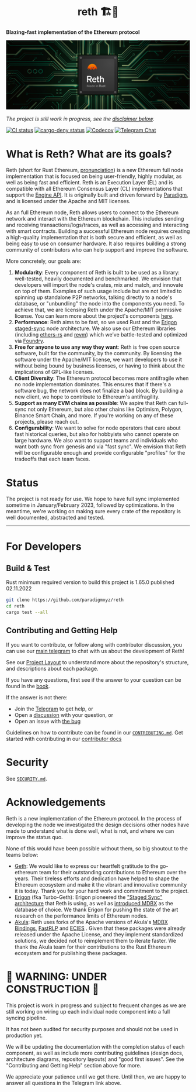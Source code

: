 # <h1 align="center"> reth 🏗️🚧 </h1>

**Blazing-fast implementation of the Ethereum protocol**

![](./assets/reth.jpg)

*The project is still work in progress, see the [disclaimer below](#-warning-under-construction-).*

[![CI status](https://github.com/paradigmxyz/reth/workflows/ci/badge.svg)][gh-ci]
[![cargo-deny status](https://github.com/paradigmxyz/reth/workflows/deny/badge.svg)][gh-deny]
[![Codecov](https://img.shields.io/codecov/c/github/paradigmxyz/reth?token=c24SDcMImE)][codecov]
[![Telegram Chat][tg-badge]][tg-url]

[tg-badge]: https://img.shields.io/endpoint?color=neon&logo=telegram&label=chat&style=flat-square&url=https%3A%2F%2Ftg.sumanjay.workers.dev%2Fparadigm%5Freth
[tg-url]: https://t.me/paradigm_reth

# What is Reth? What are its goals?

Reth (short for Rust Ethereum, [pronunciation](https://twitter.com/kelvinfichter/status/1597653609411268608)) is a new Ethereum full node implementation that is focused on being user-friendly, highly modular, as well as being fast and efficient. Reth is an Execution Layer (EL) and is compatible with all Ethereum Consensus Layer (CL) implementations that support the [Engine API](https://github.com/ethereum/execution-apis/blob/main/src/engine/specification.md). It is originally built and driven forward by [Paradigm](https://paradigm.xyz/), and is licensed under the Apache and MIT licenses.

As an full Ethereum node, Reth allows users to connect to the Ethereum network and interact with the Ethereum blockchain. This includes sending and receiving transactions/logs/traces, as well as accessing and interacting with smart contracts. Building a successful Ethereum node requires creating a high-quality implementation that is both secure and efficient, as well as being easy to use on consumer hardware. It also requires building a strong community of contributors who can help support and improve the software.

More concretely, our goals are:
1. **Modularity**: Every component of Reth is built to be used as a library: well-tested, heavily documented and benchmarked. We envision that developers will import the node's crates, mix and match, and innovate on top of them. Examples of such usage include but are not limited to spinning up standalone P2P networks, talking directly to a node's database, or "unbundling" the node into the components you need. To achieve that, we are licensing Reth under the Apache/MIT permissive license. You can learn more about the project's components [here](./docs/repo/layout.md).
2. **Performance**: Reth aims to be fast, so we used Rust and the [Erigon staged-sync](https://erigon.substack.com/p/erigon-stage-sync-and-control-flows) node architecture. We also use our Ethereum libraries (including [ethers-rs](https://github.com/gakonst/ethers-rs/) and [revm](https://github.com/bluealloy/revm/)) which we’ve battle-tested and optimized via [Foundry](https://github.com/paradigmxyz/foundry/).
3. **Free for anyone to use any way they want**: Reth is free open source software, built for the community, by the community. By licensing the software under the Apache/MIT license, we want developers to use it without being bound by business licenses, or having to think about the implications of GPL-like licenses.
4. **Client Diversity**: The Ethereum protocol becomes more antifragile when no node implementation dominates. This ensures that if there's a software bug, the network does not finalize a bad block. By building a new client, we hope to contribute to Ethereum's antifragility.
5. **Support as many EVM chains as possible**: We aspire that Reth can full-sync not only Ethereum, but also other chains like Optimism, Polygon, Binance Smart Chain, and more. If you're working on any of these projects, please reach out.
6. **Configurability**: We want to solve for node operators that care about fast historical queries, but also for hobbyists who cannot operate on large hardware. We also want to support teams and individuals who want both sync from genesis and via "fast sync". We envision that Reth will be configurable enough and provide configurable "profiles" for the tradeoffs that each team faces.


# Status

The project is not ready for use. We hope to have full sync implemented sometime in January/February 2023, followed by optimizations. In the meantime, we're working on making sure every crate of the repository is well documented, abstracted and tested.

---

# For Developers

## Build & Test

Rust minimum required version to build this project is 1.65.0 published 02.11.2022

```sh
git clone https://github.com/paradigmxyz/reth
cd reth
cargo test --all
```

## Contributing and Getting Help

If you want to contribute, or follow along with contributor discussion, you can use our [main telegram](https://t.me/paradigm_reth) to chat with us about the development of Reth!

See our [Project Layout](./docs/repo/layout.md) to understand more about the repository's structure, and descriptions about each package.

If you have any questions, first see if the answer to your question can be found in the [book][book].

If the answer is not there:

-   Join the [Telegram][tg-url] to get help, or
-   Open a [discussion](https://github.com/paradigmxyz/reth/discussions/new) with your question, or
-   Open an issue with [the bug](https://github.com/paradigmxyz/reth/issues/new)

Guidelines on how to contribute can be found in our [`CONTRIBUTING.md`](./CONTRIBUTING.md). Get started with contributing in our [contributor docs](./docs)

# Security

See [`SECURITY.md`](./SECURITY.md).

# Acknowledgements

Reth is a new implementation of the Ethereum protocol. In the process of developing the node we investigated the design decisions other nodes have made to understand what is done well, what is not, and where we can improve the status quo.

None of this would have been possible without them, so big shoutout to the teams below:
* [Geth](https://github.com/ethereum/go-ethereum/): We would like to express our heartfelt gratitude to the go-ethereum team for their outstanding contributions to Ethereum over the years. Their tireless efforts and dedication have helped to shape the Ethereum ecosystem and make it the vibrant and innovative community it is today. Thank you for your hard work and commitment to the project.
* [Erigon](https://github.com/ledgerwatch/erigon) (fka Turbo-Geth): Erigon pioneered the ["Staged Sync" architecture](https://erigon.substack.com/p/erigon-stage-sync-and-control-flows) that Reth is using, as well as [introduced MDBX](https://github.com/ledgerwatch/erigon/wiki/Choice-of-storage-engine) as the database of choice. We thank Erigon for pushing the state of the art research on the performance limits of Ethereum nodes.
* [Akula](https://github.com/akula-bft/akula/): Reth uses forks of the Apache versions of Akula's [MDBX Bindings](https://github.com/paradigmxyz/reth/pull/132), [FastRLP](https://github.com/paradigmxyz/reth/pull/63) and [ECIES](https://github.com/paradigmxyz/reth/pull/80) . Given that these packages were already released under the Apache License, and they implement standardized solutions, we decided not to reimplement them to iterate faster. We thank the Akula team for their contributions to the Rust Ethereum ecosystem and for publishing these packages.

[codecov]: https://app.codecov.io/gh/paradigmxyz/reth
[gh-ci]: https://github.com/paradigmxyz/reth/actions/workflows/ci.yml
[gh-deny]: https://github.com/paradigmxyz/reth/actions/workflows/deny.yml
[book]: https://paradigmxyz.github.io/reth/

# 🚧 WARNING: UNDER CONSTRUCTION 🚧

This project is work in progress and subject to frequent changes as we are still working on wiring up each individual node component into a full syncing pipeline.

It has not been audited for security purposes and should not be used in production yet.

We will be updating the documentation with the completion status of each component, as well as include more contributing guidelines (design docs, architecture diagrams, repository layouts) and "good first issues". See the "Contributing and Getting Help" section above for more.

We appreciate your patience until we get there. Until then, we are happy to answer all questions in the Telegram link above.
